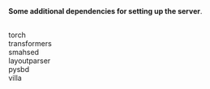 ##
<strong>Some additional dependencies for setting up the server</strong>.
##
torch \
transformers  \
smahsed  \
layoutparser  \
pysbd  \
villa  
